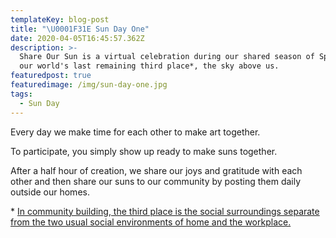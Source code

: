 ```yaml
---
templateKey: blog-post
title: "\U0001F31E Sun Day One"
date: 2020-04-05T16:45:57.362Z
description: >-
  Share Our Sun is a virtual celebration during our shared season of Spring of
  our world's last remaining third place*, the sky above us.
featuredpost: true
featuredimage: /img/sun-day-one.jpg
tags:
  - Sun Day
---
```

Every day we make time for each other to make art together.

To participate, you simply show up ready to make suns together. 

After a half hour of creation, we share our joys and gratitude with each other and then share our suns to our community by posting them daily outside our homes.

\* [In community building, the third place is the social surroundings separate from the two usual social environments of home and the workplace.](https://en.wikipedia.org/wiki/Third_place)